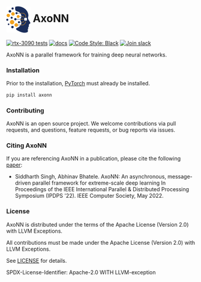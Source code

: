 # <img src="https://github.com/axonn-ai/axonn/blob/c356b821c2020c7dcd2181dfacc226619bfd5240/logo.png" width="64" valign="middle" alt="hatchet"/> AxoNN

[![rtx-3090 tests](https://github.com/hpcgroup/axonn/actions/workflows/nvidia-tests.yaml/badge.svg)](https://github.com/hpcgroup/axonn/actions/workflows/nvidia-tests.yaml)
[![docs](https://readthedocs.org/projects/axonn/badge/?version=latest)](https://axonn.readthedocs.io/en/latest/?badge=latest)
[![Code Style: Black](https://img.shields.io/badge/code%20style-black-000000.svg)](https://github.com/psf/black)
[![Join slack](https://img.shields.io/badge/slack-axonn--users-blue)](https://join.slack.com/t/axonn-users/shared_invite/zt-2itbahk29-_Ig1JasFxnuVyfMtcC4GnA)

AxoNN is a parallel framework for training deep neural networks. 

### Installation 
Prior to the installation, [PyTorch](https://pytorch.org/get-started/locally/) must already be installed.  

```bash
pip install axonn
```

### Contributing

AxoNN is an open source project. We welcome contributions via pull requests,
and questions, feature requests, or bug reports via issues.

### Citing AxoNN

If you are referencing AxoNN in a publication, please cite the
following [paper](https://pssg.cs.umd.edu/assets/papers/2022-05-axonn-ipdps.pdf):

 * Siddharth Singh, Abhinav Bhatele. AxoNN: An asynchronous, message-driven
   parallel framework for extreme-scale deep learning In Proceedings of the
   IEEE International Parallel & Distributed Processing Symposium (IPDPS '22).
   IEEE Computer Society, May 2022.

### License

AxoNN is distributed under the terms of the Apache License (Version 2.0) with
LLVM Exceptions.

All contributions must be made under the Apache License (Version 2.0) with
LLVM Exceptions.

See [LICENSE](https://github.com/pssg-int/axonn/blob/develop/LICENSE) for
details.

SPDX-License-Identifier: Apache-2.0 WITH LLVM-exception

